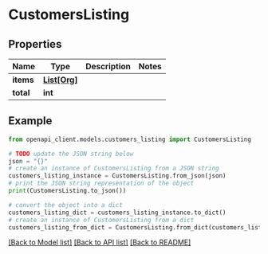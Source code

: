 # CustomersListing


## Properties

Name | Type | Description | Notes
------------ | ------------- | ------------- | -------------
**items** | [**List[Org]**](Org.md) |  | 
**total** | **int** |  | 

## Example

```python
from openapi_client.models.customers_listing import CustomersListing

# TODO update the JSON string below
json = "{}"
# create an instance of CustomersListing from a JSON string
customers_listing_instance = CustomersListing.from_json(json)
# print the JSON string representation of the object
print(CustomersListing.to_json())

# convert the object into a dict
customers_listing_dict = customers_listing_instance.to_dict()
# create an instance of CustomersListing from a dict
customers_listing_from_dict = CustomersListing.from_dict(customers_listing_dict)
```
[[Back to Model list]](../README.md#documentation-for-models) [[Back to API list]](../README.md#documentation-for-api-endpoints) [[Back to README]](../README.md)


